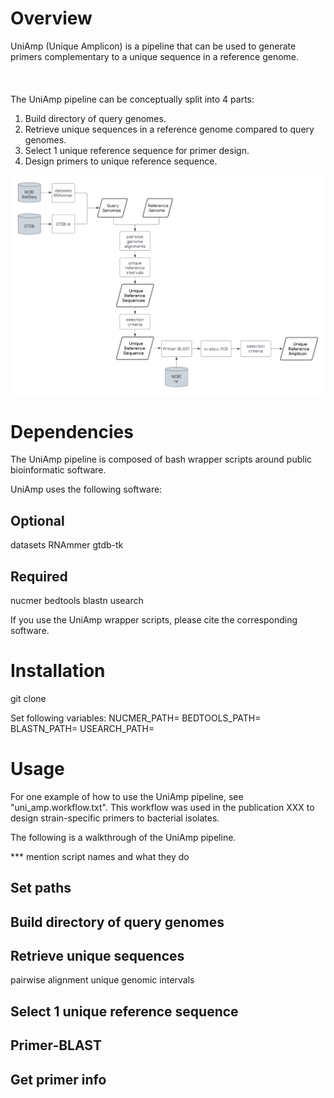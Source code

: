 # Overview
UniAmp (Unique Amplicon) is a pipeline that can be used to generate primers complementary to a unique sequence in a reference genome.
\
\
\
\
The UniAmp pipeline can be conceptually split into 4 parts:
1. Build directory of query genomes.
2. Retrieve unique sequences in a reference genome compared to query genomes.
3. Select 1 unique reference sequence for primer design.
4. Design primers to unique reference sequence.


![UniAmp](https://github.com/kenscripts/UniAmp/blob/main/UniAmp.v2.png)


# Dependencies
The UniAmp pipeline is composed of bash wrapper scripts around public bioinformatic software. 

UniAmp uses the following software:
## Optional
datasets
RNAmmer
gtdb-tk

## Required
nucmer
bedtools
blastn
usearch

If you use the UniAmp wrapper scripts, please cite the corresponding software.


# Installation
git clone

Set following variables:
NUCMER_PATH=
BEDTOOLS_PATH=
BLASTN_PATH=
USEARCH_PATH=


# Usage
For one example of how to use the UniAmp pipeline, see "uni_amp.workflow.txt". This workflow was used in the publication XXX to design strain-specific primers to bacterial isolates.

The following is a walkthrough of the UniAmp pipeline.


*** mention script names and what they do
## Set paths
## Build directory of query genomes
## Retrieve unique sequences
pairwise alignment
unique genomic intervals
## Select 1 unique reference sequence
## Primer-BLAST
## Get primer info
